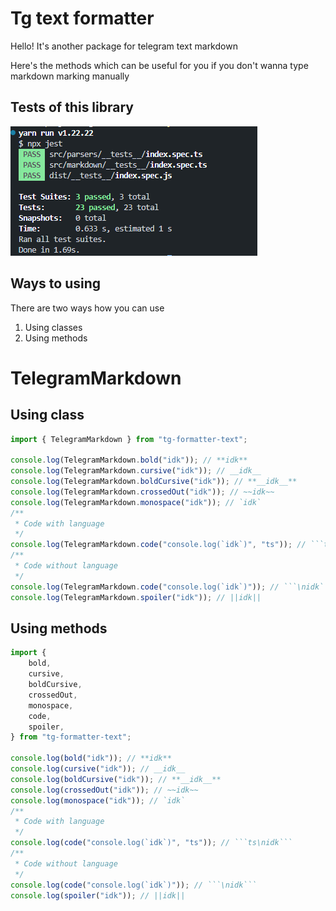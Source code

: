# Tg text formatter

Hello! It's another package for telegram text markdown

Here's the methods which can be useful for you if you don't wanna type markdown marking manually

## Tests of this library

<img src="./tests.png">

## Ways to using

There are two ways how you can use

<ol>
    <li>Using classes</li>
    <li>Using methods</li>
</ol>


# TelegramMarkdown

## Using class

````ts
import { TelegramMarkdown } from "tg-formatter-text";

console.log(TelegramMarkdown.bold("idk")); // **idk**
console.log(TelegramMarkdown.cursive("idk")); // __idk__
console.log(TelegramMarkdown.boldCursive("idk")); // **__idk__**
console.log(TelegramMarkdown.crossedOut("idk")); // ~~idk~~
console.log(TelegramMarkdown.monospace("idk")); // `idk`
/**
 * Code with language
 */
console.log(TelegramMarkdown.code("console.log(`idk`)", "ts")); // ```ts\nidk```
/**
 * Code without language
 */
console.log(TelegramMarkdown.code("console.log(`idk`)")); // ```\nidk```
console.log(TelegramMarkdown.spoiler("idk")); // ||idk||
````

## Using methods

````ts
import {
    bold,
    cursive,
    boldCursive,
    crossedOut,
    monospace,
    code,
    spoiler,
} from "tg-formatter-text";

console.log(bold("idk")); // **idk**
console.log(cursive("idk")); // __idk__
console.log(boldCursive("idk")); // **__idk__**
console.log(crossedOut("idk")); // ~~idk~~
console.log(monospace("idk")); // `idk`
/**
 * Code with language
 */
console.log(code("console.log(`idk`)", "ts")); // ```ts\nidk```
/**
 * Code without language
 */
console.log(code("console.log(`idk`)")); // ```\nidk```
console.log(spoiler("idk")); // ||idk||
````
